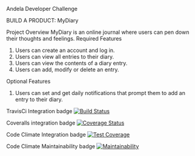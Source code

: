 Andela Developer Challenge

BUILD A PRODUCT: MyDiary

Project Overview
MyDiary is an online journal where users can pen down their thoughts and feelings.
Required Features
1. Users can create an account and log in.
2. Users can view all entries to their diary.
3. Users can view the contents of a diary entry.
4. Users can add, modify or delete an entry.

Optional Features
1. Users can set and get daily notifications that prompt them to add an entry to their diary.

TravisCi Integration badge 
[![Build Status](https://travis-ci.com/okezieobi/MyDiary.svg?branch=development)](https://travis-ci.com/okezieobi/MyDiary)

Coveralls integration badge
[![Coverage Status](https://coveralls.io/repos/github/okezieobi/MyDiary/badge.svg?branch=development)](https://coveralls.io/github/okezieobi/MyDiary?branch=development)

Code Climate Integration badge
[![Test Coverage](https://api.codeclimate.com/v1/badges/25ea658f12dae8b0859d/test_coverage)](https://codeclimate.com/github/okezieobi/MyDiary/test_coverage)

Code Climate Maintainability badge
[![Maintainability](https://api.codeclimate.com/v1/badges/25ea658f12dae8b0859d/maintainability)](https://codeclimate.com/github/okezieobi/MyDiary/maintainability)